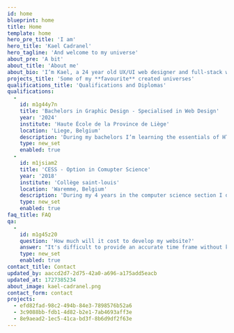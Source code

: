 ```yaml
---
id: home
blueprint: home
title: Home
template: home
hero_pre_title: 'I am'
hero_title: 'Kael Cadranel'
hero_tagline: 'And welcome to my universe'
about_pre: 'A bit'
about_title: 'About me'
about_bio: 'I’m Kael, a 24 year old UX/UI web designer and full-stack web developer. I have a huge passion and drive to learn and create accessible and well designed websites.'
projects_title: 'Some of my **favourite** created universes'
qualifications_title: 'Qualifications and Diplomas'
qualifications:
  -
    id: m1g44y7n
    title: 'Bachelors in Graphic Design - Specialised in Web Design'
    year: '2024'
    institute: 'Haute École de la Province de Liège'
    location: 'Liege, Belgium'
    description: 'During my bachelors I’m learning the essentials of HTML, CSS, and JavaScript to build the structure, style, and interactivity of web pages. I am also learning backend development, databases, and APIs for server-side programming and data management. Security measures and performance optimization techniques are emphasized. I am also learning about responsive design, UX/UI principles, and project management.'
    type: new_set
    enabled: true
  -
    id: m1jsiam2
    title: 'CESS - Option in Comupter Science'
    year: '2018'
    institute: 'Collège saint-louis'
    location: 'Waremme, Belgium'
    description: 'During my 4 years in the computer science section I development numerous skills related to the field of computer science. I learnt basics of web development (HTML, CSS, JavaScript) and even back-end development (PHP and database management). I learnt the concept of programming languages and Java. I have also developed skills in image editing, 3d and video editing software.'
    type: new_set
    enabled: true
faq_title: FAQ
qa:
  -
    id: m1g45z20
    question: 'How much will it cost to develop my website?'
    answer: "It's difficult to provide an accurate time frame without knowing the specific requirements and complexity of your website. However, the development process typically ranges from a few weeks to a few months, depending on factors such as design, functionality, content, and revisions."
    type: new_set
    enabled: true
contact_title: Contact
updated_by: aaccd2d7-2d75-42a0-a696-a175add5eacb
updated_at: 1727385234
about_image: kael-cadranel.png
contact_form: contact
projects:
  - efd82fad-98c2-494b-84e3-7898576b52a6
  - 3c9088bb-fdb1-4d82-b2e1-7ab4693aff3e
  - 8e9aead2-1ec5-41ca-bd3f-8b6d9df2f63e
---
```

